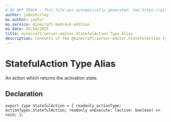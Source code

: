 ```yaml
---
# DO NOT TOUCH — This file was automatically generated. See https://github.com/mojang/minecraftapidocsgenerator to modify descriptions, examples, etc.
author: jakeshirley
ms.author: jashir
ms.service: minecraft-bedrock-edition
ms.date: 02/10/2025
title: minecraft/server-editor.StatefulAction Type Alias
description: Contents of the @minecraft/server-editor.StatefulAction type alias.
---
```

# StatefulAction Type Alias

An action which returns the activation state.

## Declaration
`export type StatefulAction = {
    readonly actionType: ActionTypes.StatefulAction;
    readonly onExecute: (active: boolean) => void;
};`
